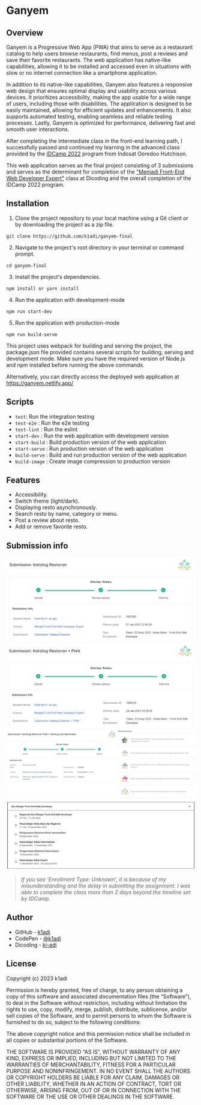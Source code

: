 # Ganyem

## Overview
Ganyem is a Progressive Web App (PWA) that aims to serve as a restaurant catalog to help users browse restaurants, find menus, post a reviews and save their favorite restaurants. The web application has native-like capabilities, allowing it to be installed and accessed even in situations with slow or no internet connection like a smartphone application.

In addition to its native-like capabilities, Ganyem also features a responsive web design that ensures optimal display and usability across various devices. It prioritizes accessibility, making the app usable for a wide range of users, including those with disabilities. The application is designed to be easily maintained, allowing for efficient updates and enhancements. It also supports automated testing, enabling seamless and reliable testing processes. Lastly, Ganyem is optimized for performance, delivering fast and smooth user interactions.

After completing the intermediate class in the front-end learning path, I successfully passed and continued my learning in the advanced class provided by the [IDCamp 2022](https://idcamp.ioh.co.id/) program from Indosat Ooredoo Hutchison. 

This web application serves as the final project consisting of 3 submissions and serves as the determinant for completion of the ["Menjadi Front-End Web Developer Expert"](https://www.dicoding.com/academies/219) class at Dicoding and the overall completion of the IDCamp 2022 program.

## Installation
1. Clone the project repository to your local machine using a Git client or by downloading the project as a zip file.
```
git clone https://github.com/k1adi/ganyem-final
```
2. Navigate to the project's root directory in your terminal or command prompt.
```
cd ganyem-final
```
3. Install the project's dependencies.
```
npm install or yarn install
```
4. Run the application with development-mode 
```
npm run start-dev
```
5. Run the application with production-mode 
```
npm run build-serve 
```

This project uses webpack for building and serving the project, the package.json file provided contains several scripts for building, serving and development mode. Make sure you have the required version of Node.js and npm installed before running the above commands.

Alternatively, you can directly access the deployed web application at https://ganyem.netlify.app/

## Scripts
- `test`: Run the integration testing
- `test-e2e` : Run the e2e testing
- `test-lint` : Run the eslint
- `start-dev` : Run the web application with development version
- `start-build` : Build production version of the web application
- `start-serve` : Run production version of the web application
- `build-serve` : Build and run production version of the web application 
- `build-image` : Create image compression to production version

## Features
- Accessibility.
- Switch theme (light/dark).
- Displaying resto asynchronously.
- Search resto by name, category or menu.
- Post a review about resto.
- Add or remove favorite resto.

## Submission info
![Submission-1 info](screenshoot/submission-1.png)
![Submission-2 info](screenshoot/submission-2.png)
![Submission-3 info](screenshoot/submission-3.jpg)
![Timeline](screenshoot/timeline.jpg)
> *If you see 'Enrollment Type: Unknown', it is because of my misunderstanding and the delay in submitting the assignment. I was able to complete the class more than 2 days beyond the timeline set by IDCamp.*

## Author
- GitHub - [k1adi](https://github.com/k1adi)
- CodePen - [@k1adi](https://codepen.io/k1adi)
- Dicoding - [ki-adi](https://www.dicoding.com/users/ki-adi)

## License 
Copyright (c) 2023 k1adi

Permission is hereby granted, free of charge, to any person obtaining a copy of this software and associated documentation files (the “Software”), to deal in the Software without restriction, including without limitation the rights to use, copy, modify, merge, publish, distribute, sublicense, and/or sell copies of the Software, and to permit persons to whom the Software is furnished to do so, subject to the following conditions:

The above copyright notice and this permission notice shall be included in all copies or substantial portions of the Software.

THE SOFTWARE IS PROVIDED “AS IS”, WITHOUT WARRANTY OF ANY KIND, EXPRESS OR IMPLIED, INCLUDING BUT NOT LIMITED TO THE WARRANTIES OF MERCHANTABILITY, FITNESS FOR A PARTICULAR PURPOSE AND NONINFRINGEMENT. IN NO EVENT SHALL THE AUTHORS OR COPYRIGHT HOLDERS BE LIABLE FOR ANY CLAIM, DAMAGES OR OTHER LIABILITY, WHETHER IN AN ACTION OF CONTRACT, TORT OR OTHERWISE, ARISING FROM, OUT OF OR IN CONNECTION WITH THE SOFTWARE OR THE USE OR OTHER DEALINGS IN THE SOFTWARE.
